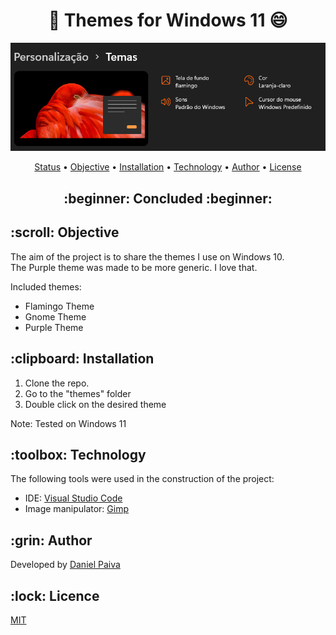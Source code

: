 <h1 align="center"> 🎨 Themes for Windows 11 😄</h1>

<p align="center">
    <img src="./image/image.png">
</p>

<p align="center">
 <a href="#status">Status</a> • 
 <a href="#objetivo">Objective</a> •
 <a href="#instalacao">Installation</a> • 
 <a href="#tecnologias">Technology</a> • 
 <a href="#autor">Author</a> • 
 <a href="#licenca">License</a>
</p>

<h2 align="center" id=status> 
	:beginner: Concluded :beginner:
</h2>

<h2 id=objetivo>:scroll: Objective</h2>
The aim of the project is to share the themes I use on Windows 10.<br>
The Purple theme was made to be more generic. I love that.

Included themes:
- Flamingo Theme <!-- #CC3D29 -->
- Gnome Theme
- Purple Theme <!-- #60548C -->

<h2 id=instalacao>:clipboard: Installation</h2>

1. Clone the repo.
2. Go to the "themes" folder
3. Double click on the desired theme

Note: Tested on Windows 11

<h2 id=tecnologias>:toolbox: Technology</h2>

The following tools were used in the construction of the project:

- IDE: <a href="https://code.visualstudio.com/download">Visual Studio Code</a>
- Image manipulator: <a href="https://www.gimp.org/downloads/">Gimp</a>

<h2 id=autor>:grin: Author</h2>

Developed by <a href="https://www.linkedin.com/in/danhpaiva/" target="_blank">Daniel Paiva</a>

<h2 id=licenca>:lock: Licence</h2>
<a href="https://github.com/danhpaiva/windows11-themes/blob/main/LICENSE" target="_blank">MIT</a>
